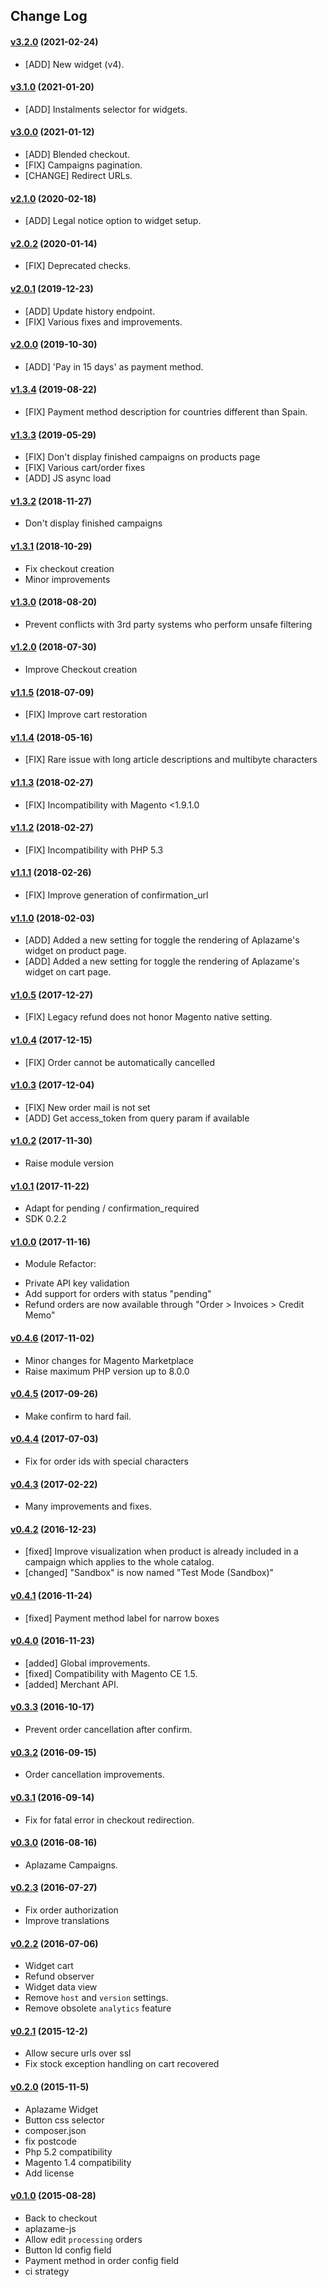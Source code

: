 ## Change Log

#### [v3.2.0](https://github.com/aplazame/magento/tree/v3.2.0) (2021-02-24)

* [ADD] New widget (v4).

#### [v3.1.0](https://github.com/aplazame/magento/tree/v3.1.0) (2021-01-20)

* [ADD] Instalments selector for widgets.

#### [v3.0.0](https://github.com/aplazame/magento/tree/v3.0.0) (2021-01-12)

* [ADD] Blended checkout.
* [FIX] Campaigns pagination.
* [CHANGE] Redirect URLs.

#### [v2.1.0](https://github.com/aplazame/magento/tree/v2.1.0) (2020-02-18)

* [ADD] Legal notice option to widget setup.

#### [v2.0.2](https://github.com/aplazame/magento/tree/v2.0.2) (2020-01-14)

* [FIX] Deprecated checks.

#### [v2.0.1](https://github.com/aplazame/magento/tree/v2.0.1) (2019-12-23)

* [ADD] Update history endpoint.
* [FIX] Various fixes and improvements.

#### [v2.0.0](https://github.com/aplazame/magento/tree/v2.0.0) (2019-10-30)

* [ADD] 'Pay in 15 days' as payment method.

#### [v1.3.4](https://github.com/aplazame/magento/tree/v1.3.4) (2019-08-22)

* [FIX] Payment method description for countries different than Spain.

#### [v1.3.3](https://github.com/aplazame/magento/tree/v1.3.3) (2019-05-29)

* [FIX] Don't display finished campaigns on products page
* [FIX] Various cart/order fixes
* [ADD] JS async load

#### [v1.3.2](https://github.com/aplazame/magento/tree/v1.3.2) (2018-11-27)

* Don't display finished campaigns

#### [v1.3.1](https://github.com/aplazame/magento/tree/v1.3.1) (2018-10-29)

* Fix checkout creation
* Minor improvements

#### [v1.3.0](https://github.com/aplazame/magento/tree/v1.3.0) (2018-08-20)

* Prevent conflicts with 3rd party systems who perform unsafe filtering

#### [v1.2.0](https://github.com/aplazame/magento/tree/v1.2.0) (2018-07-30)

* Improve Checkout creation

#### [v1.1.5](https://github.com/aplazame/magento/tree/v1.1.5) (2018-07-09)

* [FIX] Improve cart restoration

#### [v1.1.4](https://github.com/aplazame/magento/tree/v1.1.4) (2018-05-16)

* [FIX] Rare issue with long article descriptions and multibyte characters

#### [v1.1.3](https://github.com/aplazame/magento/tree/v1.1.3) (2018-02-27)

* [FIX] Incompatibility with Magento <1.9.1.0

#### [v1.1.2](https://github.com/aplazame/magento/tree/v1.1.2) (2018-02-27)

* [FIX] Incompatibility with PHP 5.3

#### [v1.1.1](https://github.com/aplazame/magento/tree/v1.1.1) (2018-02-26)

* [FIX] Improve generation of confirmation_url

#### [v1.1.0](https://github.com/aplazame/magento/tree/v1.1.0) (2018-02-03)

* [ADD] Added a new setting for toggle the rendering of Aplazame's widget on product page.
* [ADD] Added a new setting for toggle the rendering of Aplazame's widget on cart page.

#### [v1.0.5](https://github.com/aplazame/magento/tree/v1.0.5) (2017-12-27)

* [FIX] Legacy refund does not honor Magento native setting.

#### [v1.0.4](https://github.com/aplazame/magento/tree/v1.0.4) (2017-12-15)

* [FIX] Order cannot be automatically cancelled

#### [v1.0.3](https://github.com/aplazame/magento/tree/v1.0.3) (2017-12-04)

* [FIX] New order mail is not set
* [ADD] Get access_token from query param if available

#### [v1.0.2](https://github.com/aplazame/magento/tree/v1.0.2) (2017-11-30)

* Raise module version

#### [v1.0.1](https://github.com/aplazame/magento/tree/v1.0.1) (2017-11-22)

* Adapt for pending / confirmation_required
* SDK 0.2.2

#### [v1.0.0](https://github.com/aplazame/magento/tree/v1.0.0) (2017-11-16)

* Module Refactor:
- Private API key validation
- Add support for orders with status "pending"
- Refund orders are now available through "Order > Invoices > Credit Memo"

#### [v0.4.6](https://github.com/aplazame/magento/tree/v0.4.6) (2017-11-02)

* Minor changes for Magento Marketplace
* Raise maximum PHP version up to 8.0.0

#### [v0.4.5](https://github.com/aplazame/magento/tree/v0.4.5) (2017-09-26)

* Make confirm to hard fail.

#### [v0.4.4](https://github.com/aplazame/magento/tree/v0.4.4) (2017-07-03)

* Fix for order ids with special characters

#### [v0.4.3](https://github.com/aplazame/magento/tree/v0.4.3) (2017-02-22)

* Many improvements and fixes.

#### [v0.4.2](https://github.com/aplazame/magento/tree/v0.4.2) (2016-12-23)

* [fixed] Improve visualization when product is already included in a campaign which applies to the whole catalog.
* [changed] "Sandbox" is now named "Test Mode (Sandbox)"

#### [v0.4.1](https://github.com/aplazame/magento/tree/v0.4.1) (2016-11-24)

* [fixed] Payment method label for narrow boxes

#### [v0.4.0](https://github.com/aplazame/magento/tree/v0.4.0) (2016-11-23)

* [added] Global improvements.
* [fixed] Compatibility with Magento CE 1.5.
* [added] Merchant API.

#### [v0.3.3](https://github.com/aplazame/magento/tree/v0.3.3) (2016-10-17)

* Prevent order cancellation after confirm.

#### [v0.3.2](https://github.com/aplazame/magento/tree/v0.3.2) (2016-09-15)

* Order cancellation improvements.

#### [v0.3.1](https://github.com/aplazame/magento/tree/v0.3.1) (2016-09-14)

* Fix for fatal error in checkout redirection.

#### [v0.3.0](https://github.com/aplazame/magento/tree/v0.3.0) (2016-08-16)

* Aplazame Campaigns.

#### [v0.2.3](https://github.com/aplazame/magento/tree/v0.2.3) (2016-07-27)

* Fix order authorization
* Improve translations

#### [v0.2.2](https://github.com/aplazame/magento/tree/v0.2.2) (2016-07-06)

* Widget cart
* Refund observer
* Widget data view
* Remove `host` and `version` settings.
* Remove obsolete `analytics` feature

#### [v0.2.1](https://github.com/aplazame/magento/tree/v0.2.1) (2015-12-2)

* Allow secure urls over ssl
* Fix stock exception handling on cart recovered

#### [v0.2.0](https://github.com/aplazame/magento/tree/v0.2.0) (2015-11-5)

* Aplazame Widget
* Button css selector
* composer.json
* fix postcode
* Php 5.2 compatibility
* Magento 1.4 compatibility
* Add license

#### [v0.1.0](https://github.com/aplazame/magento/tree/v0.1.0) (2015-08-28)

* Back to checkout
* aplazame-js
* Allow edit `processing` orders
* Button Id config field
* Payment method in order config field
* ci strategy
